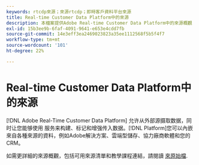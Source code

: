 ```yaml
---
keywords: rtcdp來源；來源rtcdp；即時客戶資料平台來源
title: Real-time Customer Data Platform中的來源
description: 本檔案提供Adobe Real-time Customer Data Platform中的來源概觀
exl-id: 15b3ee9b-6faf-4091-9641-e653e4cdd7fb
source-git-commit: 14e3eff3ea2469023823a35ee1112568f5b5f4f7
workflow-type: tm+mt
source-wordcount: '101'
ht-degree: 22%

---
```


# Real-time Customer Data Platform中的來源

[!DNL Adobe Real-Time Customer Data Platform] 允许从外部源摄取数据，同时让您能够使用 服务来构建、标记和增强传入数据。[!DNL Platform]您可以內嵌來自各種來源的資料，例如Adobe解決方案、雲端型儲存、協力廠商軟體和您的CRM。

如需更詳細的來源概觀，包括可用來源清單和教學課程連結，請閱讀 [來原始檔](../../sources/home.md).
